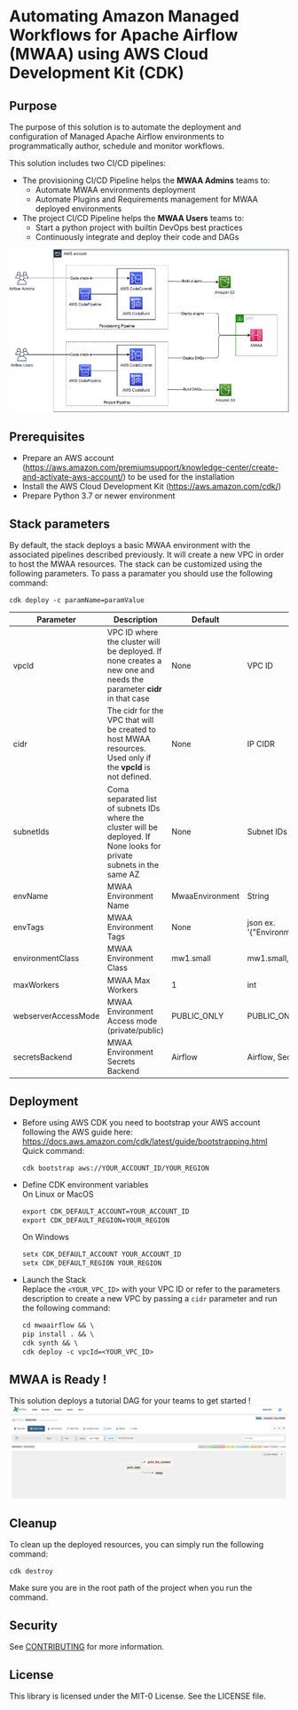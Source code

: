 # Automating Amazon Managed Workflows for Apache Airflow (MWAA) using AWS Cloud Development Kit (CDK)

## Purpose
The purpose of this solution is to automate the deployment and configuration of Managed Apache Airflow environments to programmatically author, schedule and monitor workflows.

This solution includes two CI/CD pipelines:
* The provisioning CI/CD Pipeline helps the **MWAA Admins** teams to:
    * Automate MWAA environments deployment
    * Automate Plugins and Requirements management for MWAA deployed environments 
* The project CI/CD Pipeline helps the **MWAA Users** teams to:
    * Start a python project with builtin DevOps best practices
    * Continuously integrate and deploy their code and DAGs

![Alt text](img/mwaa_arch.png?raw=true "Solution Overview")

## Prerequisites  

* Prepare an AWS account (https://aws.amazon.com/premiumsupport/knowledge-center/create-and-activate-aws-account/) to be used for the installation
* Install the AWS Cloud Development Kit (https://aws.amazon.com/cdk/)
* Prepare Python 3.7 or newer environment

## Stack parameters 

By default, the stack deploys a basic MWAA environment with the associated pipelines described previously. It will create a new VPC in order to host the MWAA resources.
The stack can be customized using the following parameters. To pass a paramater you should use the following command: 

````shell
cdk deploy -c paramName=paramValue
````

| Parameter  |  Description |  Default | Valid values |
|---|---|---|---|
| vpcId | VPC ID where the cluster will be deployed. If none creates a new one and needs the parameter **cidr** in that case| None | VPC ID |
| cidr | The cidr for the VPC that will be created to host MWAA resources. Used only if the **vpcId** is not defined. | None | IP CIDR |
| subnetIds | Coma separated list of subnets IDs where the cluster will be deployed. If None looks for private subnets in the same AZ | None | Subnet IDs list (coma separated) |   
| envName | MWAA Environment Name | MwaaEnvironment | String |   
| envTags | MWAA Environment Tags | None | json ex. '{"Environment":"MyEnv","Application":"MyApp","Reason":"Airflow"}' | 
| environmentClass | MWAA Environment Class | mw1.small | mw1.small, mw1.medium, mw1.large |   
| maxWorkers | MWAA Max Workers | 1 | int |     
| webserverAccessMode | MWAA Environment Access mode (private/public) | PUBLIC_ONLY | PUBLIC_ONLY, PRIVATE_ONLY |   
| secretsBackend | MWAA Environment Secrets Backend | Airflow | Airflow, SecretsManager |   

## Deployment 

* Before using AWS CDK you need to bootstrap your AWS account following the AWS guide here: https://docs.aws.amazon.com/cdk/latest/guide/bootstrapping.html
    Quick command:
    ````shell
    cdk bootstrap aws://YOUR_ACCOUNT_ID/YOUR_REGION
    ````

* Define CDK environment variables  
    On Linux or MacOS
    ````shell
    export CDK_DEFAULT_ACCOUNT=YOUR_ACCOUNT_ID
    export CDK_DEFAULT_REGION=YOUR_REGION
    ````  
    On Windows
    ````shell
    setx CDK_DEFAULT_ACCOUNT YOUR_ACCOUNT_ID
    setx CDK_DEFAULT_REGION YOUR_REGION
    ````

* Launch the Stack  
Replace the `<YOUR_VPC_ID>` with your VPC ID or refer to the parameters description to create a new VPC by passing a `cidr` parameter and run the following command:  
    ````shell
    cd mwaairflow && \
    pip install . && \
    cdk synth && \
    cdk deploy -c vpcId=<YOUR_VPC_ID>
    ````

## MWAA is Ready !
This solution deploys a tutorial DAG for your teams to get started !
![img.png](img/mwaa_console.png)


## Cleanup
To clean up the deployed resources, you can simply run the following command:  
````shell
cdk destroy
````   
Make sure you are in the root path of the project when you run the command.


## Security

See [CONTRIBUTING](CONTRIBUTING.md#security-issue-notifications) for more information.

## License

This library is licensed under the MIT-0 License. See the LICENSE file.